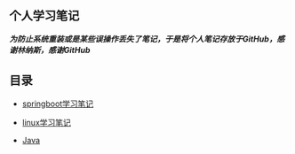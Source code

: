 ## 					个人学习笔记

***为防止系统重装或是某些误操作丢失了笔记，于是将个人笔记存放于GitHub，感谢林纳斯，感谢GitHub***

## 目录



- [springboot学习笔记](https://github.com/a-Lostelk/MyNotes/blob/master/SpringBoot%E8%BF%9B%E4%BF%AE%E4%B9%8B%E8%B7%AF.md)


- [linux学习笔记](https://github.com/a-Lostelk/notes/blob/master/Linux%E5%AD%A6%E4%B9%A0.md)


- [Java](https://github.com/a-Lostelk/MyNotes/blob/master/%E9%9D%A2%E5%90%91%E5%AF%B9%E8%B1%A1%E8%AF%AD%E8%A8%80%EF%BC%88java%E7%AF%87%EF%BC%89/java%E9%9D%A2%E8%AF%95%E9%A2%98%E5%87%86%E5%A4%87.md)



